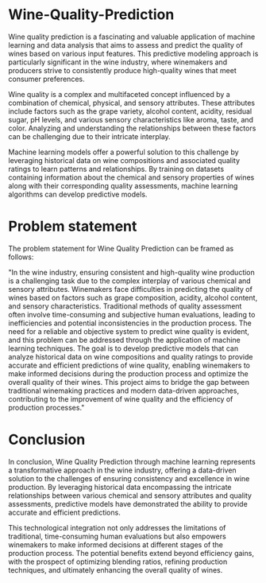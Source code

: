 # Wine-Quality-Prediction

Wine quality prediction is a fascinating and valuable application of machine learning and data analysis that aims to assess and predict the quality of wines based on various input features. This predictive modeling approach is particularly significant in the wine industry, where winemakers and producers strive to consistently produce high-quality wines that meet consumer preferences.

Wine quality is a complex and multifaceted concept influenced by a combination of chemical, physical, and sensory attributes. These attributes include factors such as the grape variety, alcohol content, acidity, residual sugar, pH levels, and various sensory characteristics like aroma, taste, and color. Analyzing and understanding the relationships between these factors can be challenging due to their intricate interplay.

Machine learning models offer a powerful solution to this challenge by leveraging historical data on wine compositions and associated quality ratings to learn patterns and relationships. By training on datasets containing information about the chemical and sensory properties of wines along with their corresponding quality assessments, machine learning algorithms can develop predictive models.

# Problem statement 

The problem statement for Wine Quality Prediction can be framed as follows:

"In the wine industry, ensuring consistent and high-quality wine production is a challenging task due to the complex interplay of various chemical and sensory attributes. Winemakers face difficulties in predicting the quality of wines based on factors such as grape composition, acidity, alcohol content, and sensory characteristics. Traditional methods of quality assessment often involve time-consuming and subjective human evaluations, leading to inefficiencies and potential inconsistencies in the production process. The need for a reliable and objective system to predict wine quality is evident, and this problem can be addressed through the application of machine learning techniques. The goal is to develop predictive models that can analyze historical data on wine compositions and quality ratings to provide accurate and efficient predictions of wine quality, enabling winemakers to make informed decisions during the production process and optimize the overall quality of their wines. This project aims to bridge the gap between traditional winemaking practices and modern data-driven approaches, contributing to the improvement of wine quality and the efficiency of production processes."

# Conclusion

In conclusion, Wine Quality Prediction through machine learning represents a transformative approach in the wine industry, offering a data-driven solution to the challenges of ensuring consistency and excellence in wine production. By leveraging historical data encompassing the intricate relationships between various chemical and sensory attributes and quality assessments, predictive models have demonstrated the ability to provide accurate and efficient predictions.

This technological integration not only addresses the limitations of traditional, time-consuming human evaluations but also empowers winemakers to make informed decisions at different stages of the production process. The potential benefits extend beyond efficiency gains, with the prospect of optimizing blending ratios, refining production techniques, and ultimately enhancing the overall quality of wines.
